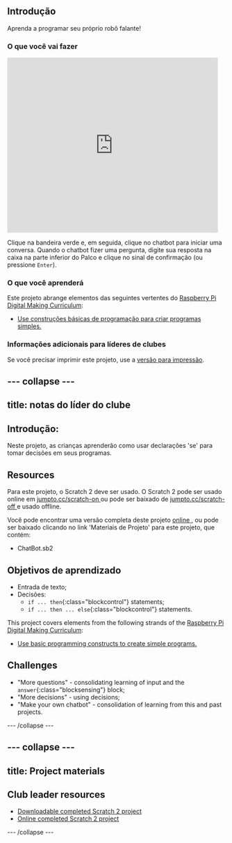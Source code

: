 ## Introdução

Aprenda a programar seu próprio robô falante!

### O que você vai fazer

<div class="scratch-preview">
  <iframe allowtransparency="true" width="485" height="402" src="https://scratch.mit.edu/projects/embed/26762091/?autostart=false" frameborder="0"></iframe>
</div>

Clique na bandeira verde e, em seguida, clique no chatbot para iniciar uma conversa. Quando o chatbot fizer uma pergunta, digite sua resposta na caixa na parte inferior do Palco e clique no sinal de confirmação (ou pressione ` Enter `).

### O que você aprenderá

Este projeto abrange elementos das seguintes vertentes do [Raspberry Pi Digital Making Curriculum](http://rpf.io/curriculum):

+ [Use construções básicas de programação para criar programas simples.](https://www.raspberrypi.org/curriculum/programming/creator)

### Informações adicionais para líderes de clubes

Se você precisar imprimir este projeto, use a [versão para impressão](https://projects.raspberrypi.org/en/projects/chatbot/print).

## \--- collapse \---

## title: notas do líder do clube

## Introdução:

Neste projeto, as crianças aprenderão como usar declarações 'se' para tomar decisões em seus programas.

## Resources

Para este projeto, o Scratch 2 deve ser usado. O Scratch 2 pode ser usado online em [ jumpto.cc/scratch-on ](http://jumpto.cc/scratch-on) ou pode ser baixado de [ jumpto.cc/scratch-off ](http://jumpto.cc/scratch-off) e usado offline.

Você pode encontrar uma versão completa deste projeto [ online ](http://scratch.mit.edu/projects/26762091/#editor), ou pode ser baixado clicando no link 'Materiais de Projeto' para este projeto, que contém:

+ ChatBot.sb2

## Objetivos de aprendizado

+ Entrada de texto;
+ Decisões: 
    + `if ... then`{:class="blockcontrol"} statements;
    + `if ... then ... else`{:class="blockcontrol"} statements.

This project covers elements from the following strands of the [Raspberry Pi Digital Making Curriculum](http://rpf.io/curriculum):

+ [Use basic programming constructs to create simple programs.](https://www.raspberrypi.org/curriculum/programming/creator)

## Challenges

+ "More questions" - consolidating learning of input and the `answer`{:class="blocksensing"} block;
+ "More decisions" - using decisions;
+ "Make your own chatbot" - consolidation of learning from this and past projects.

\--- /collapse \---

## \--- collapse \---

## title: Project materials

## Club leader resources

+ [Downloadable completed Scratch 2 project](resources/ChatBot.sb2)
+ [Online completed Scratch 2 project](http://scratch.mit.edu/projects/26762091/#editor)

\--- /collapse \---